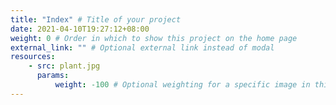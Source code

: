 ```yaml
---
title: "Index" # Title of your project
date: 2021-04-10T19:27:12+08:00
weight: 0 # Order in which to show this project on the home page
external_link: "" # Optional external link instead of modal
resources:
    - src: plant.jpg
      params:
          weight: -100 # Optional weighting for a specific image in this project folder
---
```

